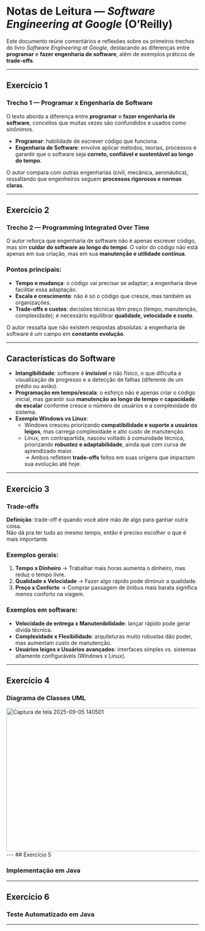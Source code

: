# Notas de Leitura — *Software Engineering at Google* (O’Reilly)

Este documento reúne comentários e reflexões sobre os primeiros trechos do livro *Software Engineering at Google*, destacando as diferenças entre **programar** e **fazer engenharia de software**, além de exemplos práticos de **trade-offs**.

---
## Exercício 1

### Trecho 1 — Programar x Engenharia de Software

O texto aborda a diferença entre **programar** e **fazer engenharia de software**, conceitos que muitas vezes são confundidos e usados como sinônimos.  

- **Programar**: habilidade de escrever código que funciona.  
- **Engenharia de Software**: envolve aplicar métodos, teorias, processos e garantir que o software seja **correto, confiável e sustentável ao longo do tempo**.  

O autor compara com outras engenharias (civil, mecânica, aeronáutica), ressaltando que engenheiros seguem **processos rigorosos e normas claras**.

---
## Exercício 2

### Trecho 2 — Programming Integrated Over Time

O autor reforça que engenharia de software não é apenas escrever código, mas sim **cuidar do software ao longo do tempo**. O valor do código não está apenas em sua criação, mas em sua **manutenção e utilidade contínua**.  

### Pontos principais:
- **Tempo e mudança**: o código vai precisar se adaptar; a engenharia deve facilitar essa adaptação.  
- **Escala e crescimento**: não é só o código que cresce, mas também as organizações.  
- **Trade-offs e custos**: decisões técnicas têm preço (tempo, manutenção, complexidade); é necessário equilibrar **qualidade, velocidade e custo**.  

O autor ressalta que não existem respostas absolutas: a engenharia de software é um campo em **constante evolução**.

---

## Características do Software

- **Intangibilidade**: software é **invisível** e não físico, o que dificulta a visualização de progresso e a detecção de falhas (diferente de um prédio ou avião).  
- **Programação em tempo/escala**: o esforço não é apenas criar o código inicial, mas garantir sua **manutenção ao longo do tempo** e **capacidade de escalar** conforme cresce o número de usuários e a complexidade do sistema.  
- **Exemplo Windows vs Linux**:  
  - Windows cresceu priorizando **compatibilidade e suporte a usuários leigos**, mas carrega complexidade e alto custo de manutenção.  
  - Linux, em contrapartida, nasceu voltado à comunidade técnica, priorizando **robustez e adaptabilidade**, ainda que com curva de aprendizado maior.  
  → Ambos refletem **trade-offs** feitos em suas origens que impactam sua evolução até hoje.  

---
## Exercício 3

### Trade-offs

**Definição**: trade-off é quando você abre mão de algo para ganhar outra coisa.  
Não dá pra ter tudo ao mesmo tempo, então é preciso escolher o que é mais importante.  

### Exemplos gerais:
1. **Tempo x Dinheiro** → Trabalhar mais horas aumenta o dinheiro, mas reduz o tempo livre.  
2. **Qualidade x Velocidade** → Fazer algo rápido pode diminuir a qualidade.  
3. **Preço x Conforto** → Comprar passagem de ônibus mais barata significa menos conforto na viagem.  

### Exemplos em software:
- **Velocidade de entrega x Manutenibilidade**: lançar rápido pode gerar dívida técnica.  
- **Complexidade x Flexibilidade**: arquiteturas muito robustas dão poder, mas aumentam custo de manutenção.  
- **Usuários leigos x Usuários avançados**: interfaces simples vs. sistemas altamente configuráveis (Windows x Linux).  

---
## Exercício 4

### Diagrama de Classes UML
<img width="1083" height="376" alt="Captura de tela 2025-09-05 140501" src="https://github.com/user-attachments/assets/ac244b07-c6bd-4b19-be41-a672f9ce29d4" />
---
## Exercício 5

### Implementação em Java

---
## Exercício 6

### Teste Automatizado em Java

---
